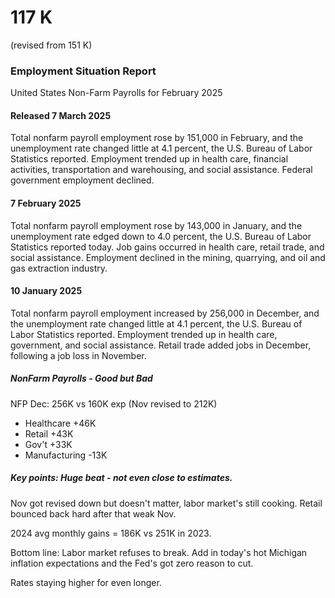 # 117 K
(revised from 151 K)
### Employment Situation Report
United States Non-Farm Payrolls for February 2025
#### Released 7 March 2025

Total nonfarm payroll employment rose by 151,000 in February, and the unemployment rate changed
little at 4.1 percent, the U.S. Bureau of Labor Statistics reported. Employment trended
up in health care, financial activities, transportation and warehousing, and social assistance.
Federal government employment declined.

#### 7 February 2025

Total nonfarm payroll employment rose by 143,000 in January, and the unemployment rate edged down to 4.0 percent, the U.S. Bureau of Labor Statistics reported today. Job gains occurred in health care, retail trade, and social assistance. Employment declined in the mining, quarrying, and oil and gas extraction industry.

#### 10 January 2025
Total nonfarm payroll employment increased by 256,000 in December, and the unemployment rate
changed little at 4.1 percent, the U.S. Bureau of Labor Statistics reported. Employment
trended up in health care, government, and social assistance. Retail trade added jobs in
December, following a job loss in November.

##### NonFarm Payrolls - Good but Bad
NFP Dec: 256K vs 160K exp (Nov revised to 212K)

- Healthcare +46K
- Retail +43K
- Gov't +33K
- Manufacturing -13K

##### Key points: Huge beat - not even close to estimates.

Nov got revised down but doesn't matter, labor market's still cooking. Retail bounced back hard after that weak Nov.

2024 avg monthly gains = 186K vs 251K in 2023.

Bottom line: Labor market refuses to break. Add in today's hot Michigan inflation expectations and the Fed's got zero reason to cut.

Rates staying higher for even longer. 
